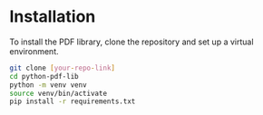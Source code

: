 # Installation

To install the PDF library, clone the repository and set up a virtual environment.

```bash
git clone [your-repo-link]
cd python-pdf-lib
python -m venv venv
source venv/bin/activate
pip install -r requirements.txt
